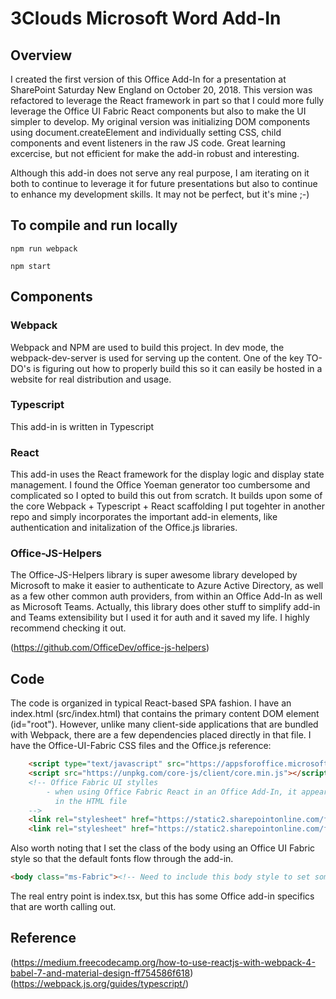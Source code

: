 # 3Clouds Microsoft Word Add-In
## Overview
I created the first version of this Office Add-In for a presentation at SharePoint Saturday New England on October 20, 2018. This version was refactored to leverage the React framework in part so that I could more fully leverage the Office UI Fabric React components but also to make the UI simpler to develop. My original version was initializing DOM components using document.createElement and individually setting CSS, child components and event listeners in the raw JS code. Great learning excercise, but not efficient for make the add-in robust and interesting. 

Although this add-in does not serve any real purpose, I am iterating on it both to continue to leverage it for future presentations but also to continue to enhance my development skills. It may not be perfect, but it's mine ;-)

## To compile and run locally
```
npm run webpack

npm start
```

## Components
### Webpack
Webpack and NPM are used to build this project. In dev mode, the webpack-dev-server is used for serving up the content. One of the key TO-DO's is figuring out how to properly build this so it can easily be hosted in a website for real distribution and usage.

### Typescript
This add-in is written in Typescript

### React
This add-in uses the React framework for the display logic and display state management. I found the Office Yoeman generator too cumbersome and complicated so I opted to build this out from scratch. It builds upon some of the core Webpack + Typescript + React scaffolding I put togehter in another repo and simply incorporates the important add-in elements, like authentication and initalization of the Office.js libraries.

### Office-JS-Helpers
The Office-JS-Helpers library is super awesome library developed by Microsoft to make it easier to authenticate to Azure Active Directory, as well as a few other common auth providers, from within an Office Add-In as well as Microsoft Teams. Actually, this library does other stuff to simplify add-in and Teams extensibility but I used it for auth and it saved my life. I highly recommend checking it out.

(https://github.com/OfficeDev/office-js-helpers)

## Code
The code is organized in typical React-based SPA fashion. I have an index.html (src/index.html) that contains the primary content DOM element (id="root"). However, unlike many client-side applications that are bundled with Webpack, there are a few dependencies placed directly in that file. I have the Office-UI-Fabric CSS files and the Office.js reference:
``` HTML
    <script type="text/javascript" src="https://appsforoffice.microsoft.com/lib/beta/hosted/office.debug.js"></script>
    <script src="https://unpkg.com/core-js/client/core.min.js"></script>
    <!-- Office Fabric UI stylles 
        - when using Office Fabric React in an Office Add-In, it appears I need to include these as CSS links
          in the HTML file
    -->
    <link rel="stylesheet" href="https://static2.sharepointonline.com/files/fabric/office-ui-fabric-core/9.6.1/css/fabric.min.css">
    <link rel="stylesheet" href="https://static2.sharepointonline.com/files/fabric/office-ui-fabric-core/9.6.1/css/fabric.component.css">
```
Also worth noting that I set the class of the body using an Office UI Fabric style so that the default fonts flow through the add-in.
``` HTML
<body class="ms-Fabric"><!-- Need to include this body style to set some of the baseline fonts -->
```

The real entry point is index.tsx, but this has some Office add-in specifics that are worth calling out.

## Reference
(https://medium.freecodecamp.org/how-to-use-reactjs-with-webpack-4-babel-7-and-material-design-ff754586f618)
(https://webpack.js.org/guides/typescript/)